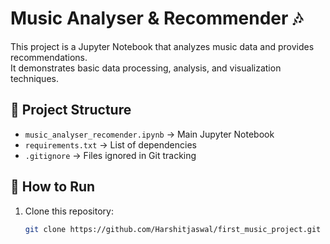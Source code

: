 # Music Analyser & Recommender 🎶

This project is a Jupyter Notebook that analyzes music data and provides recommendations.  
It demonstrates basic data processing, analysis, and visualization techniques.

## 📂 Project Structure
- `music_analyser_recomender.ipynb` → Main Jupyter Notebook
- `requirements.txt` → List of dependencies
- `.gitignore` → Files ignored in Git tracking

## 🚀 How to Run
1. Clone this repository:
   ```bash
   git clone https://github.com/Harshitjaswal/first_music_project.git
